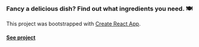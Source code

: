 ### Fancy a delicious dish? Find out what ingredients you need. 🍽

This project was bootstrapped with [Create React App](https://github.com/facebook/create-react-app).

#### [See project](https://rebeca-august.github.io/recipe-app/)



